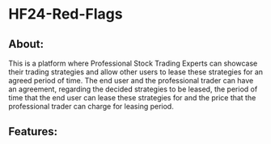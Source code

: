 # HF24-Red-Flags

## About:
This is a platform where Professional Stock Trading Experts can showcase their trading strategies and allow other users to lease these strategies for an agreed period of time. 
The end user and the professional trader can have an agreement, regarding the decided strategies to be leased, the period of time that the end user can lease these strategies for and the price that the professional trader can charge for leasing period.

## Features: